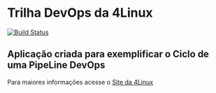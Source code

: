 # Trilha DevOps da 4Linux

<!-- Altere a Flag abaixo com sua URL do Travis -->
[![Build Status](https://travis-ci.com/GabrielMontovanidaSilva/DevOpsLab-HelloWorld.svg?branch=master)](https://travis-ci.com/GabrielMontovanidaSilva/DevOpsLab-HelloWorld)
## Aplicação criada para exemplificar o Ciclo de uma PipeLine DevOps


Para maiores informações acesse o [Site da 4Linux](https://www.4linux.com.br/cursos/devops)
